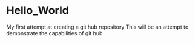 # Hello_World
My first attempt at creating a git hub repository
This will be an attempt to demonstrate the capabilities of git hub
